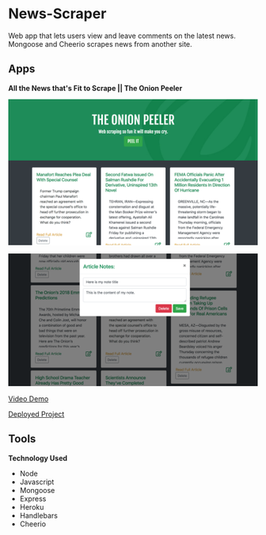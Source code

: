 # News-Scraper
Web app that lets users view and leave comments on the latest news. Mongoose and Cheerio scrapes news from another site.

## Apps ##

**All the News that's Fit to Scrape || The Onion Peeler**

![The Onion Screen](public/images/screenshot.png)

![The Onion Screen](public/images/screenshot2.png)

[Video Demo](https://drive.google.com/file/d/1hXNQQc-l4fGjoi0sN_QdK2-lfD_9YwJu/view)

[Deployed Project](https://news-scraper-36.herokuapp.com/)

## Tools ##

**Technology Used**
* Node
* Javascript
* Mongoose
* Express
* Heroku
* Handlebars
* Cheerio
